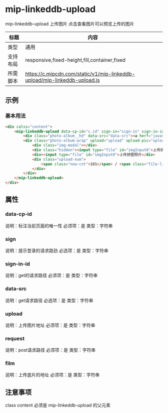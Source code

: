 # mip-linkeddb-upload

mip-linkeddb-upload 上传图片 点击查看图片可以预览上传的图片

标题|内容
----|----
类型|通用
支持布局|responsive,fixed-height,fill,container,fixed
所需脚本|https://c.mipcdn.com/static/v1/mip-linkeddb-upload/mip-linkeddb-upload.js

## 示例

### 基本用法
```html
<div calss="content">
    <mip-linkeddb-upload data-cp-id="c.id" sign-in="sign-in" sign-in-id="sign-in-id">
        <div class="photo-album__hd" data-src="data-src"><a herf="javascript:;" class="view-photo-album">查看图片</a></dvi>
        <div class="photo-album-wrap" upload="upload" upload-pic="upload-pic" film="film">
            <div class="img-modal"></div>
            <div class="hidden"><input type="file" id="imgInput0">上传拼图底片</div>
            <div><input type="file" id="imgInput0">上传拼图照片</div>
            <div class="upload-num">
                <span class="now-cnt">101</span> / <span class="file-limit">135</span>
            </div>
        </div>
    </mip-linkeddb-upload>
</div>
```

## 属性

### data-cp-id

说明：标注当前页面的唯一性
必须项：是
类型：字符串

### sign

说明：提示登录的请求路劲
必选项：是
类型：字符串

### sign-in-id

说明：get的请求路径
必须项：是
类型：字符串

### data-src

说明：get请求路径
必选项：是
类型：字符串

### upload

说明：上传图片地址
必须项：是
类型：字符串

### request

说明：post请求路径
必须项：是
类型：字符串

### film

说明：上传底片的地址
必须项：是
类型：字符串

## 注意事项
class content 必须是 mip-linkeddb-upload 的父元素

